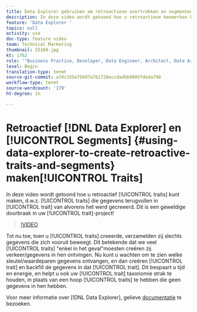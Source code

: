 ```yaml
---
title: Data Explorer gebruiken om retroactieve overtrekken en segmenten te maken
description: In deze video wordt getoond hoe u retroactieve kenmerken kunt maken, dat wil zeggen kenmerken die gegevens terugvullen in de eigenschap van voordat deze werd gemaakt. Dit is een geweldige doorbraak in uw creatie van kenmerken!
feature: 'Data Explorer '
topics: null
activity: use
doc-type: feature video
team: Technical Marketing
thumbnail: 25169.jpg
kt: 1762
role: '"Business Practice, Developer, Data Engineer, Architect, Data Architect, Administrator, Leader"'
level: Begin
translation-type: tm+mt
source-git-commit: a7dc335e75697a7b1720eccdadbb9605fdeda798
workflow-type: tm+mt
source-wordcount: '179'
ht-degree: 1%

---
```



# Retroactief [!DNL Data Explorer] en [!UICONTROL Segments] {#using-data-explorer-to-create-retroactive-traits-and-segments} maken[!UICONTROL Traits]

In deze video wordt getoond hoe u retroactief [!UICONTROL traits] kunt maken, d.w.z. [!UICONTROL traits] die gegevens terugvullen in [!UICONTROL trait] van alvorens het werd gecreeerd. Dit is een geweldige doorbraak in uw [!UICONTROL trait]-project!

>[!VIDEO](https://video.tv.adobe.com/v/25169/?quality=12)

Tot nu toe, toen u [!UICONTROL traits] creeerde, verzamelden zij slechts gegevens die zich vooruit beweegt. Dit betekende dat we veel [!UICONTROL traits] &quot;enkel in het geval&quot;moesten creëren zij verkeer/gegevens in hen ontvingen. Nu kunt u wachten om te zien welke sleutel/waardeparen gegevens ontvangen, en dan creëren [!UICONTROL trait] en backfill de gegevens in dat [!UICONTROL trait]. Dit bespaart u tijd en energie, en helpt u ook uw [!UICONTROL trait] taxonomie strak te houden, in plaats van een hoop [!UICONTROL traits] te hebben die geen gegevens in hen hebben.

Voor meer informatie over [!DNL Data Explorer], gelieve [documentatie](https://experiencecloud.adobe.com/resources/help/en_US/aam/data-explorer.html) te bezoeken.
